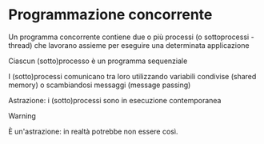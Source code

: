 # Programmazione concorrente

Un programma concorrente contiene due o più processi (o sottoprocessi - thread) che lavorano assieme per eseguire una determinata applicazione

Ciascun (sotto)processo è un programma sequenziale

I (sotto)processi comunicano tra loro utilizzando variabili condivise (shared memory) o scambiandosi messaggi (message passing)

Astrazione: i (sotto)processi sono in esecuzione contemporanea

>[!warning]
>È un'astrazione: in realtà potrebbe non essere così.